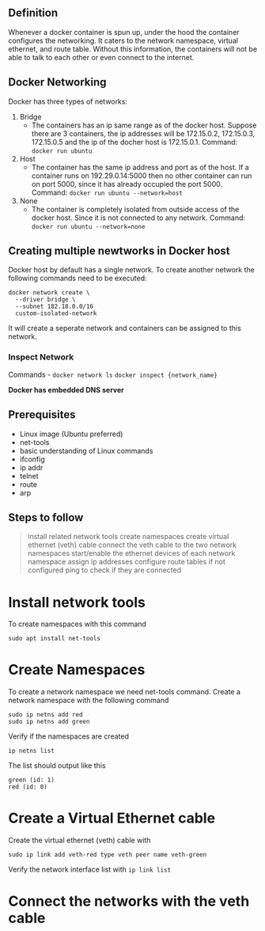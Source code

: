 ## Definition

Whenever a docker container is spun up, under the hood the container configures the networking. It caters to the network namespace, virtual ethernet, and route table. Without this information, the containers will not be able to talk to each other or even connect to the internet.

## Docker Networking
Docker has three types of networks:
1. Bridge
   - The containers has an ip same range as of the docker host. Suppose there are 3 containers, the ip addresses will be 172.15.0.2, 172.15.0.3, 172.15.0.5 and the ip of the docher host is 172.15.0.1. Command: `docker run ubuntu`
2. Host
   - The container has the same ip address and port as of the host. If a container runs on 192.29.0.14:5000 then no other container can run on port 5000, since it has already occupied the port 5000. Command: `docker run ubuntu --network=host`
3. None
   - The container is completely isolated from outside access of the docker host. Since it is not connected to any network. Command: `docker run ubuntu --network=none`

## Creating multiple newtworks in Docker host
Docker host by default has a single network. To create another network the following commands need to be executed:
```
docker network create \
  --driver bridge \
  --subnet 182.18.0.0/16
  custom-isolated-network
```

It will create a seperate network and containers can be assigned to this network.

### Inspect Network
Commands -
`docker network ls` 
`docker inspect {network_name}`

**Docker has embedded DNS server**

## Prerequisites

- Linux image (Ubuntu preferred)
- net-tools
- basic understanding of Linux commands
- ifconfig
- ip addr
- telnet
- route
- arp

## Steps to follow

> install related network tools
> create namespaces
> create virtual ethernet (veth) cable
> connect the veth cable to the two network namespaces
> start/enable the ethernet devices of each network namespace
> assign ip addresses
> configure route tables if not configured
> ping to check if they are connected

# Install network tools

To create namespaces with this command

`sudo apt install net-tools`

# Create Namespaces

To create a network namespace we need net-tools command. Create a network namespace with the following command

```
sudo ip netns add red
sudo ip netns add green
```

Verify if the namespaces are created

`ip netns list`

The list should output like this

```
green (id: 1)
red (id: 0)
```

# Create a Virtual Ethernet cable

Create the virtual ethernet (veth) cable with

`sudo ip link add veth-red type veth peer name veth-green`

Verify the network interface list with `ip link list`

# Connect the networks with the veth cable

